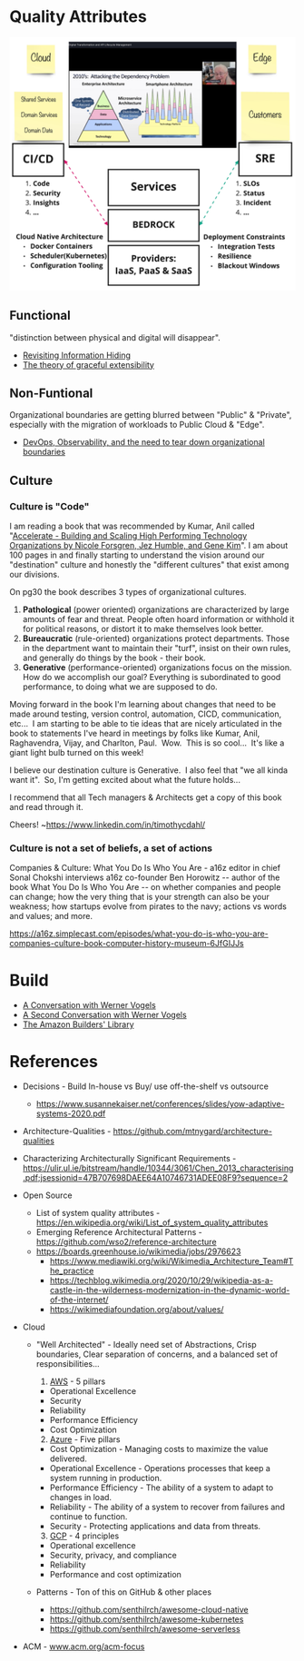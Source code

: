 # Quality Attributes

[![Bedrock](https://github.com/ankumar/Architecture/blob/main/images/Bedrock.jpg)](https://www.infoq.com/presentations/six-decades-software-engineering/)

## Functional

"distinction between physical and digital will disappear".

* [Revisiting Information Hiding](https://link.springer.com/chapter/10.1007%2F978-3-642-22655-7_8)
* [The theory of graceful extensibility](https://link.springer.com/article/10.1007/s10669-018-9708-3)

## Non-Funtional

Organizational boundaries are getting blurred between "Public" & "Private", especially with the migration of workloads to Public Cloud & "Edge".

* [DevOps, Observability, and the need to tear down organizational boundaries](https://medium.com/lightstephq/devops-observability-and-the-need-to-tear-down-organizational-boundaries-f5d25755ff3a)

## Culture

### Culture is "Code"
 
I am reading a book that was recommended by Kumar, Anil called "[Accelerate - Building and Scaling High Performing Technology Organizations by Nicole Forsgren, Jez Humble, and Gene Kim](https://www.amazon.com/Accelerate-Software-Performing-Technology-Organizations/dp/1942788339/)".  I am about 100 pages in and finally starting to understand the vision around our "destination" culture and honestly the "different cultures" that exist among our divisions.  
 
On pg30 the book describes 3 types of organizational cultures.
 
1. **Pathological** (power oriented) organizations are characterized by large amounts of fear and threat.  People often hoard information or withhold it for political reasons, or distort it to make themselves look better.
2. **Bureaucratic** (rule-oriented) organizations protect departments.  Those in the department want to maintain their "turf", insist on their own rules, and generally do things by the book - their book.
3. **Generative** (performance-oriented) organizations focus on the mission.  How do we accomplish our goal?  Everything is subordinated to good performance, to doing what we are supposed to do.

Moving forward in the book I'm learning about changes that need to be made around testing, version control, automation, CICD, communication, etc...  I am starting to be able to tie ideas that are nicely articulated in the book to statements I've heard in meetings by folks like Kumar, Anil, Raghavendra, Vijay, and Charlton, Paul.  Wow.  This is so cool...  It's like a giant light bulb turned on this week!

I believe our destination culture is Generative.  I also feel that "we all kinda want it".  So, I'm getting excited about what the future holds...

I recommend that all Tech managers & Architects get a copy of this book and read through it.

Cheers!  ~https://www.linkedin.com/in/timothycdahl/

### Culture is not a set of beliefs, a set of actions
 
Companies & Culture: What You Do Is Who You Are - a16z editor in chief Sonal Chokshi interviews a16z co-founder Ben Horowitz -- author of the book What You Do Is Who You Are -- on whether companies and people can change; how the very thing that is your strength can also be your weakness; how startups evolve from pirates to the navy; actions vs words and values; and more.
 
https://a16z.simplecast.com/episodes/what-you-do-is-who-you-are-companies-culture-book-computer-history-museum-6JfGIJJs

# Build

* [A Conversation with Werner Vogels](https://queue.acm.org/detail.cfm?id=1142065)
* [A Second Conversation with Werner Vogels](https://queue.acm.org/detail.cfm?id=3434573)
* [The Amazon Builders' Library](https://aws.amazon.com/builders-library/)

# References

* Decisions - Build In-house vs Buy/ use off-the-shelf vs outsource
  * https://www.susannekaiser.net/conferences/slides/yow-adaptive-systems-2020.pdf 

* Architecture-Qualities - https://github.com/mtnygard/architecture-qualities

* Characterizing Architecturally Significant Requirements - https://ulir.ul.ie/bitstream/handle/10344/3061/Chen_2013_characterising.pdf;jsessionid=47B707698DAEE64A10746731ADEE08F9?sequence=2

* Open Source
  * List of system quality attributes - https://en.wikipedia.org/wiki/List_of_system_quality_attributes
  * Emerging Reference Architectural Patterns - https://github.com/wso2/reference-architecture
  * https://boards.greenhouse.io/wikimedia/jobs/2976623
    * https://www.mediawiki.org/wiki/Wikimedia_Architecture_Team#The_practice
    * https://techblog.wikimedia.org/2020/10/29/wikipedia-as-a-castle-in-the-wilderness-modernization-in-the-dynamic-world-of-the-internet/ 
    * https://wikimediafoundation.org/about/values/

* Cloud 

    * "Well Architected" - Ideally need set of Abstractions, Crisp boundaries, Clear separation of concerns, and a balanced set of responsibilities...

      1. [AWS](https://aws.amazon.com/architecture/) - 5 pillars
        * Operational Excellence
        * Security
        * Reliability
        * Performance Efficiency
        * Cost Optimization

      2. [Azure](https://azure.microsoft.com/en-us/blog/introducing-the-microsoft-azure-wellarchitected-framework/) - Five pillars
        * Cost Optimization	- Managing costs to maximize the value delivered.
        * Operational Excellence	- Operations processes that keep a system running in production.
        * Performance Efficiency	- The ability of a system to adapt to changes in load.
        * Reliability	- The ability of a system to recover from failures and continue to function.
        * Security	- Protecting applications and data from threats.

      3. [GCP](https://cloud.google.com/architecture/framework) - 4 principles
        * Operational excellence
        * Security, privacy, and compliance
        * Reliability
        * Performance and cost optimization

    * Patterns - Ton of this on GitHub & other places
        * https://github.com/senthilrch/awesome-cloud-native
        * https://github.com/senthilrch/awesome-kubernetes
        * https://github.com/senthilrch/awesome-serverless

* ACM - www.acm.org/acm-focus



